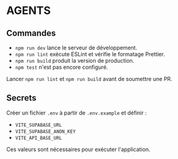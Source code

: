 # AGENTS

## Commandes

- `npm run dev` lance le serveur de développement.
- `npm run lint` exécute ESLint et vérifie le formatage Prettier.
- `npm run build` produit la version de production.
- `npm test` n'est pas encore configuré.

Lancer `npm run lint` et `npm run build` avant de soumettre une PR.

## Secrets

Créer un fichier `.env` à partir de `.env.example` et définir :

- `VITE_SUPABASE_URL`
- `VITE_SUPABASE_ANON_KEY`
- `VITE_API_BASE_URL`

Ces valeurs sont nécessaires pour exécuter l'application.
